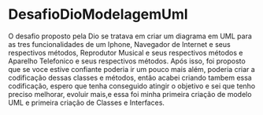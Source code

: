 # DesafioDioModelagemUml

O desafio proposto pela Dio se tratava em criar um diagrama em UML para as tres funcionalidades de um Iphone, Navegador de Internet e seus respectivos métodos, Reprodutor Musical e seus respectivos métodos e Aparelho Telefonico e seus respectivos métodos. Após isso, foi proposto que se voce estive confiante poderia ir um pouco mais além, poderia criar a codificação dessas classes e métodos, então acabei criando tambem essa codificação, espero que tenha conseguido atingir o objetivo e sei que tenho preciso melhorar, evoluir mais,e essa foi minha primeira criação de modelo UML e primeira criação de Classes e Interfaces.
